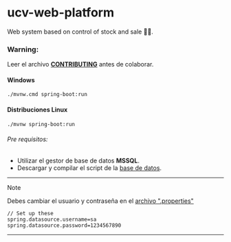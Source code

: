 # ucv-web-platform
Web system based on control of stock and sale 👨‍💻.
### Warning:
Leer el archivo [**CONTRIBUTING**](https://github.com/University-X/project-ucv-web-system/blob/master/CONTRIBUTING.md) antes de colaborar.

#### Windows
`
./mvnw.cmd spring-boot:run
`
#### Distribuciones Linux
`
./mvnw spring-boot:run
`

###### Pre requisitos:
- Utilizar el gestor de base de datos **MSSQL**.
- Descargar y compilar el script de la [base de datos](https://github.com/University-X/project-ucv-web-system/blob/master/sql/websystemdb.sql).

- - -
> [!NOTE]
> Debes cambiar el usuario y contraseña en el [archivo ".properties"](http://google.com)

```TXT
// Set up these
spring.datasource.username=sa
spring.datasource.password=1234567890
```
- - -
